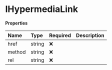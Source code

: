 # IHypermediaLink

**Properties**

| Name   | Type   | Required | Description |
| :----- | :----- | :------- | :---------- |
| href   | string | ❌       |             |
| method | string | ❌       |             |
| rel    | string | ❌       |             |
